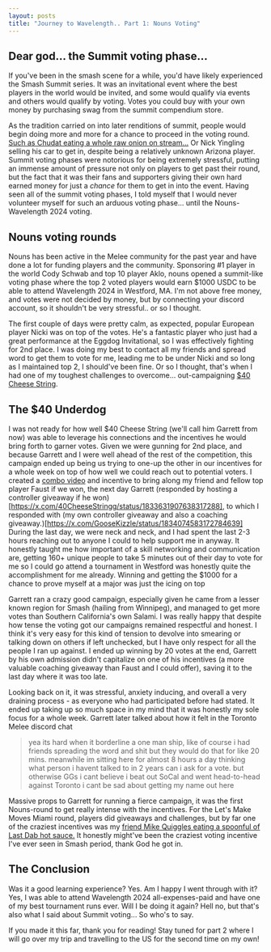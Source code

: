 ```yaml
---
layout: posts
title: "Journey to Wavelength.. Part 1: Nouns Voting"
---
```

## Dear god... the Summit voting phase...

If you've been in the smash scene for a while, you'd have likely experienced the Smash Summit series.
It was an invitational event where the best players in the world would be invited, and some would qualify via events
and others would qualify by voting. Votes you could buy with your own money by purchasing swag from the summit
compendium store. 

As the tradition carried on into later renditions of summit, people would begin doing more and more
for a chance to proceed in the voting round. [Such as Chudat eating a whole raw onion on stream...](https://youtu.be/buZBI-WSwV4?si=imNsqZ66ldCZdOu1) Or 
Nick Yingling selling his car to get in, despite being a relatively unknown Arizona player.
Summit voting phases were notorious for being extremely stressful, putting an immense amount of pressure not only 
on players to get past their round, but the fact that it was their fans and supporters giving their own hard earned
money for just a *chance* for them to get in into the event. Having seen all of the summit voting phases, I told myself that I would never volunteer myself 
for such an arduous voting phase... until the Nouns-Wavelength 2024 voting. 

## Nouns voting rounds

Nouns has been active in the Melee community for the past year and have done a lot for funding players and the community. 
Sponsoring #1 player in the world Cody Schwab and top 10 player Aklo, nouns opened a summit-like voting phase where the top 2 
voted players would earn $1000 USDC to be able to attend Wavelength 2024 in Westford, MA. I'm not above free money, and votes were not decided
by money, but by connecting your discord account, so it shouldn't be very stressful.. or so I thought. 

The first couple of days were pretty calm, as expected, popular European player Nicki was on top of the votes.
He's a fantastic player who just had a great performance at the Eggdog Invitational, so I was effectively fighting for 2nd place. I was doing my best to 
contact all my friends and spread word to get them to vote for me, leading me to be under Nicki and so long as I maintained top 2, I should've been fine.
Or so I thought, that's when I had one of my toughest challenges to overcome... out-campaigning [$40 Cheese String](https://x.com/40CheeseStringg).

## The $40 Underdog

I was not ready for how well $40 Cheese String (we'll call him Garrett from now) was able to leverage his connections
and the incentives he would bring forth to garner votes. Given we were gunning for 2nd place, and because Garrett and I 
were well ahead of the rest of the competition, this campaign ended up being us trying to one-up the other in our incentives
for a whole week on top of how well we could reach out to potential voters. I created a [combo video](https://x.com/GooseKizzle/status/1833675578496475405) and incentive to bring along my friend and fellow top player Faust if we won, the next day Garrett
(responded by hosting a controller giveaway if he won)[https://x.com/40CheeseStringg/status/1833631907638317288], to which I responded with (my own controller giveaway and also a coaching giveaway.)[https://x.com/GooseKizzle/status/1834074583172784639] 
During the last day, we were neck and neck, and I had spent the last 2-3 hours reaching out to anyone I could to help support me in anyway.
It honestly taught me how important of a skill networking and communication are, getting 160+ unique people to take 5 minutes out of their
day to vote for me so I could go attend a tournament in Westford was honestly quite the accomplishment for me already. Winning and getting the $1000 for a chance to prove myself at a major was just the icing on top

Garrett ran a crazy good campaign, especially given he came from a lesser known region for Smash (hailing from Winnipeg),
and managed to get more votes than Southern California's own Salami. I was really happy that despite how tense the voting got
our campaigns remained respectful and honest. I think it's very easy for this kind of tension to devolve into smearing or talking
down on others if left unchecked, but I have only respect for all the people I ran up against. I ended up winning by 20 votes at the end,
Garrett by his own admission didn't capitalize on one of his incentives (a more valuable coaching giveaway than Faust and I could offer),
saving it to the last day where it was too late.  

Looking back on it, it was stressful, anxiety inducing, and overall a very draining process - as everyone who had participated before 
had stated. It ended up taking up so much space in my mind that it was honestly my sole focus for a whole week. Garrett later talked about how it felt
in the Toronto Melee discord chat
> yea its hard when it borderline a one man ship, like of course i had friends spreading the word and shit but they would do that for like 20 mins. meanwhile im sitting here for almost 8 hours a day thinking what person i havent talked to in 2 years can i ask for a vote.
> but otherwise GGs i cant believe i beat out SoCal and went head-to-head against Toronto i cant be sad about getting my name out here 

Massive props to Garrett for running a fierce campaign, it was the first Nouns-round to get really intense with the incentives. For the 
Let's Make Moves Miami round, players did giveaways and challenges, but by far one of the craziest incentives was my [friend Mike Quiggles 
eating a spoonful of Last Dab hot sauce.](https://x.com/SSBM_Quiggles/status/1839770731883720706)
It honestly might've been the craziest voting incentive I've ever seen in Smash period, thank God he got in.

## The Conclusion

Was it a good learning experience? Yes. Am I happy I went through with it? Yes, I was able to attend Wavelength 2024 all-expenses-paid and have one of my best tournament runs ever.
Will I be doing it again? Hell no, but that's also what I said about Summit voting... So who's to say. 

If you made it this far, thank you for reading! Stay tuned for part 2 where I will go over my trip and travelling to the US for the second time on my own!

